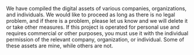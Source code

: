 We have compiled the digital assets of various companies, organizations, and individuals. We would like to proceed as long as there is no legal problem, and if there is a problem, please let us know and we will delete it or take other measures. If this project is operated for personal use and requires commercial or other purposes, you must use it with the individual permission of the relevant company, organization, or individual. Some of these assets are mine, while others are not.
